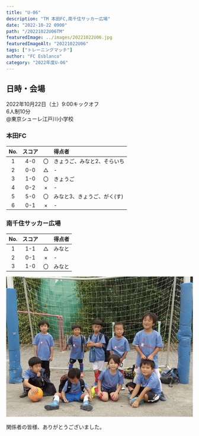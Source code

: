 ```yaml
---
title: "U-06"
description: "TM 本田FC,南千住サッカー広場"
date: "2022-10-22 0900"
path: "/20221022U06TM"
featuredImage: ../images/20221022U06.jpg
featuredImageAlt: "20221022U06"
tags: ["トレーニングマッチ"]
author: "FC Esblanco"
category: "2022年度U-06"
---
```


## 日時・会場

2022年10月22日（土）9:00キックオフ<br>
6人制10分<br>
@東京シューレ江戸川小学校

### 本田FC

| No.| スコア |   | 得点者  |
|:--:|:------:|:-:|:--------|
| 1  | 4-0 | 〇 |きょうご、みなと2、そらいち|
| 2  | 0-0 | △ |-|
| 3  | 1-0 | 〇 |きょうご|
| 4  | 0-2 | × |-|
| 5  | 5-0 | 〇 |みなと3、きょうご、がく(す)|
| 6  | 0-1 | × |-|

### 南千住サッカー広場

| No.| スコア |   | 得点者  |
|:--:|:------:|:-:|:--------|
| 1  | 1-1 | △ |みなと|
| 2  | 0-1 | × |-|
| 3  | 1-0 | 〇 |みなと|


![20221022U06](../images/20221022U06B.jpg "U06TM")


関係者の皆様、ありがとうございました。